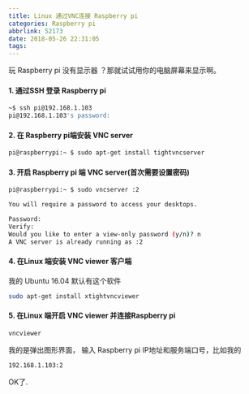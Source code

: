 ```yaml
---
title: Linux 通过VNC连接 Raspberry pi
categories: Raspberry pi
abbrlink: 52173
date: 2018-05-26 22:31:05
tags:
---
```

玩 Raspberry pi 没有显示器 ？那就试试用你的电脑屏幕来显示啊。
<!--more-->
#### 1. 通过SSH 登录 Raspberry pi
```sh
~$ ssh pi@192.168.1.103
pi@192.168.1.103's password:
```
#### 2. 在 Raspberry pi端安装 VNC server
```sh
pi@raspberrypi:~ $ sudo apt-get install tightvncserver  
```
#### 3. 开启 Raspberry pi 端 VNC server(首次需要设置密码)
```sh
pi@raspberrypi:~ $ sudo vncserver :2   

You will require a password to access your desktops.

Password: 
Verify:   
Would you like to enter a view-only password (y/n)? n
A VNC server is already running as :2
```
#### 4. 在Linux 端安装 VNC viewer 客户端
 我的 Ubuntu 16.04 默认有这个软件
 ```sh
 sudo apt-get install xtightvncviewer
 ```
 
 #### 5. 在Linux 端开启 VNC viewer 并连接Raspberry pi
 ```sh
 vncviewer
 ```
 我的是弹出图形界面，
 输入 Raspberry pi  IP地址和服务端口号，比如我的
 ```sh
 192.168.1.103:2
 ```
 OK了.